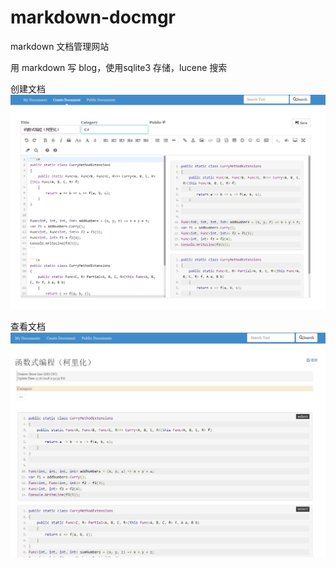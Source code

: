 # markdown-docmgr
markdown 文档管理网站

用 markdown 写 blog，使用sqlite3 存储，lucene 搜索

创建文档
![show](https://github.com/elgogle/markdown-docmgr/blob/master/github_readme_image/edit.png)

查看文档
![show](https://github.com/elgogle/markdown-docmgr/blob/master/github_readme_image/show.png)
